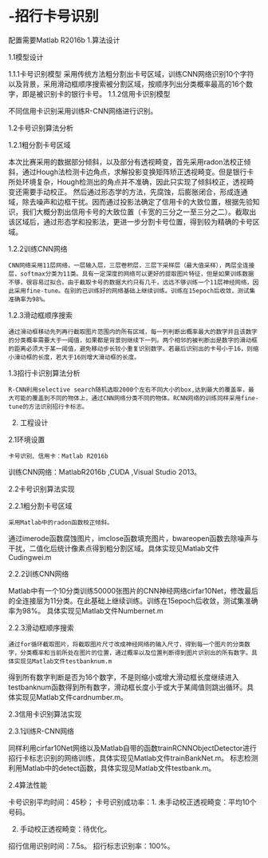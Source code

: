 # -招行卡号识别
配置需要Matlab R2016b
1.算法设计

1.1模型设计

1.1.1卡号识别模型
    采用传统方法粗分割出卡号区域，训练CNN网络识别10个字符以及背景，采用滑动框顺序搜索被分割区域，按顺序列出分类概率最高的16个数字，即是被识别卡的银行卡号。
1.1.2信用卡识别模型

不同信用卡识别采用训练R-CNN网络进行识别。

1.2卡号识别算法分析

1.2.1粗分割卡号区域
	
   本次比赛采用的数据部分倾斜，以及部分有透视畸变，首先采用radon法校正倾斜，通过Hough法检测卡边角点，求解投影变换矩阵矫正透视畸变。但是银行卡所处环境复杂，Hough检测出的角点并不准确，因此只实现了倾斜校正，透视畸变还需要手动校正。
然后通过形态学的方法，先腐蚀，后膨胀闭合，形成连通域，除去噪声和边框干扰。因而通过投影法确定了信用卡的大致位置，根据先验知识，我们大概分割出信用卡号的大致位置（卡宽的三分之一至三分之二）。截取出该区域后，通过形态学和投影法，更进一步分割卡号位置，得到较为精确的卡号区域。

1.2.2训练CNN网络
	
	CNN网络采用11层网络，一层输入层，三层卷积层，三层下采样层（最大值采样），两层全连接层，softmax分类为11类。具有一定深度的网络可以更好的提取图片特征，但是如果训练数据不够，很容易过拟合。由于截取卡号的数据大约只有几千，远远不够训练一个11层神经网络，因此采用fine-tune。在别的已训练好的网络基础上继续训练。训练在15epoch后收敛，测试集准确率为98%。

1.2.3滑动框顺序搜索
	
	通过滑动框移动先列再行截取图片范围内的所有区域，每一列判断出概率最大的数字并且该数字的分类概率需要大于一阈值，如果都是背景则继续下一列。两个相邻的被判断出是数字的滑动框的距离必须大于某一阈值，避免移动步长较小重复识别数字。若最后识别出的卡号小于16，则缩小滑动框的长度，若大于16则增大滑动框的长度。

1.3招行卡识别算法分析
	
	R-CNN利用selective search随机选取2000个左右不同大小的box,达到最大的覆盖率，最大可能的覆盖到不同的物体上，通过CNN网络分类不同的物体。RCNN网络的训练同样采用fine-tune的方法识别招行卡标志。




2.	工程设计

2.1环境设置
	
	卡号识别、信用卡：Matlab R2016b
  
  训练CNN网络：MatlabR2016b ,CUDA ,Visual Studio 2013。

2.2卡号识别算法实现

2.2.1粗分割卡号区域
	
	采用Matlab中的radon函数校正倾斜。
通过imerode函数腐蚀图片，imclose函数填充图片，bwareopen函数去除噪声与干扰，二值化后统计像素点得到粗分割区域。具体实现见Matlab文件Cudingwei.m

2.2.2训练CNN网络

Matlab中有一个10分类训练50000张图片的CNN神经网络cirfar10Net，修改最后的全连接层为11分类。在此基础上继续训练。训练在15epoch后收敛，测试集准确率为98%。
具体实现见Matlab文件Numbernet.m

2.2.3滑动框顺序搜索
	
	通过for循环截取图片，将截取图片尺寸改成神经网络的输入尺寸，得到每一个图片的分类数字，分类概率和当前所处在图片的位置，通过概率以及位置判断得到图片识别出的所有数字。具体实现见Matlab文件testbanknum.m
得到所有数字判断是否为16个数字，不是则缩小或增大滑动框长度继续进入testbanknum函数得到所有数字，滑动框长度小于或大于某阈值则跳出循环。具体实现见Matlab文件cardnumber.m。

2.3信用卡识别算法实现

2.3.1训练R-CNN网络

同样利用cirfar10Net网络以及Matlab自带的函数trainRCNNObjectDetector进行招行卡标志识别的网络训练，具体实现见Matlab文件trainBankNet.m。
标志检测利用Matlab中的detect函数，具体实现见Matlab文件testbank.m。

2.4算法性能

卡号识别平均时间：45秒；
卡号识别成功率：1. 未手动校正透视畸变：平均10个号码。

2. 手动校正透视畸变：待优化。

招行信用识别时间：7.5s。
招行标志识别率：100%。

